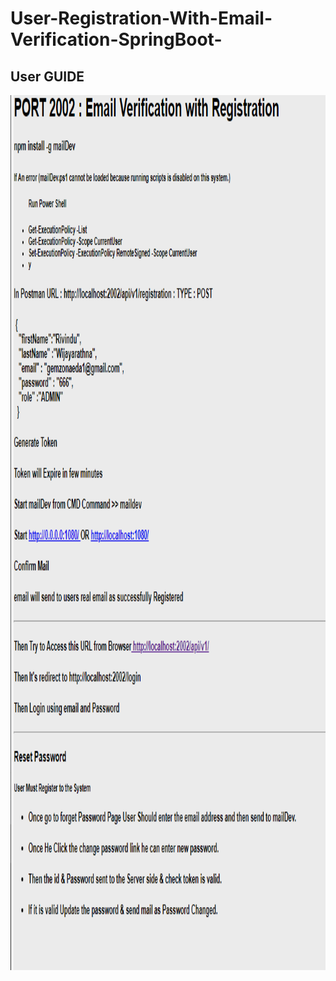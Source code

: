 # User-Registration-With-Email-Verification-SpringBoot-
<!-- User GUIDE -->
## User GUIDE

<a>

<img src="email.png" alt="Logo" width="1400" height="1400">
</a> 